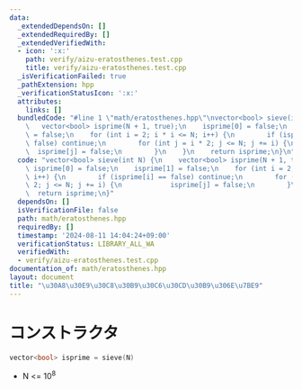 ```yaml
---
data:
  _extendedDependsOn: []
  _extendedRequiredBy: []
  _extendedVerifiedWith:
  - icon: ':x:'
    path: verify/aizu-eratosthenes.test.cpp
    title: verify/aizu-eratosthenes.test.cpp
  _isVerificationFailed: true
  _pathExtension: hpp
  _verificationStatusIcon: ':x:'
  attributes:
    links: []
  bundledCode: "#line 1 \"math/eratosthenes.hpp\"\nvector<bool> sieve(int N) {\n \
    \   vector<bool> isprime(N + 1, true);\n    isprime[0] = false;\n    isprime[1]\
    \ = false;\n    for (int i = 2; i * i <= N; i++) {\n        if (isprime[i] ==\
    \ false) continue;\n        for (int j = i * 2; j <= N; j += i) {\n          \
    \  isprime[j] = false;\n        }\n    }\n    return isprime;\n}\n"
  code: "vector<bool> sieve(int N) {\n    vector<bool> isprime(N + 1, true);\n   \
    \ isprime[0] = false;\n    isprime[1] = false;\n    for (int i = 2; i * i <= N;\
    \ i++) {\n        if (isprime[i] == false) continue;\n        for (int j = i *\
    \ 2; j <= N; j += i) {\n            isprime[j] = false;\n        }\n    }\n  \
    \  return isprime;\n}"
  dependsOn: []
  isVerificationFile: false
  path: math/eratosthenes.hpp
  requiredBy: []
  timestamp: '2024-08-11 14:04:24+09:00'
  verificationStatus: LIBRARY_ALL_WA
  verifiedWith:
  - verify/aizu-eratosthenes.test.cpp
documentation_of: math/eratosthenes.hpp
layout: document
title: "\u30A8\u30E9\u30C8\u30B9\u30C6\u30CD\u30B9\u306E\u7BE9"
---
```


# コンストラクタ

```cpp
vector<bool> isprime = sieve(N)
```

- N <= $10^8$